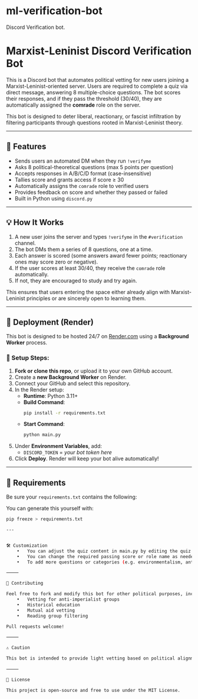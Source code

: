 # ml-verification-bot
Discord Verification bot.

# Marxist-Leninist Discord Verification Bot

This is a Discord bot that automates political vetting for new users joining a Marxist-Leninist-oriented server. Users are required to complete a quiz via direct message, answering 8 multiple-choice questions. The bot scores their responses, and if they pass the threshold (30/40), they are automatically assigned the **comrade** role on the server.

This bot is designed to deter liberal, reactionary, or fascist infiltration by filtering participants through questions rooted in Marxist-Leninist theory.

---

## 🔧 Features

- Sends users an automated DM when they run `!verifyme`
- Asks 8 political-theoretical questions (max 5 points per question)
- Accepts responses in A/B/C/D format (case-insensitive)
- Tallies score and grants access if score ≥ 30
- Automatically assigns the `comrade` role to verified users
- Provides feedback on score and whether they passed or failed
- Built in Python using `discord.py`

---

## 💡 How It Works

1. A new user joins the server and types `!verifyme` in the `#verification` channel.
2. The bot DMs them a series of 8 questions, one at a time.
3. Each answer is scored (some answers award fewer points; reactionary ones may score zero or negative).
4. If the user scores at least 30/40, they receive the `comrade` role automatically.
5. If not, they are encouraged to study and try again.

This ensures that users entering the space either already align with Marxist-Leninist principles or are sincerely open to learning them.

---

## 🚀 Deployment (Render)

This bot is designed to be hosted 24/7 on [Render.com](https://render.com) using a **Background Worker** process.

### 🔄 Setup Steps:

1. **Fork or clone this repo**, or upload it to your own GitHub account.
2. Create a **new Background Worker** on Render.
3. Connect your GitHub and select this repository.
4. In the Render setup:
   - **Runtime**: Python 3.11+
   - **Build Command**:  
     ```bash
     pip install -r requirements.txt
     ```
   - **Start Command**:  
     ```bash
     python main.py
     ```
5. Under **Environment Variables**, add:
   - `DISCORD_TOKEN` = *your bot token here*
6. Click **Deploy**. Render will keep your bot alive automatically!

---

## 📜 Requirements

Be sure your `requirements.txt` contains the following:

You can generate this yourself with:

```bash
pip freeze > requirements.txt

---


🛠️ Customization
	•	You can adjust the quiz content in main.py by editing the quiz = [...] block.
	•	You can change the required passing score or role name as needed.
	•	To add more questions or categories (e.g. environmentalism, anti-colonialism), just add to the list.

⸻

🤝 Contributing

Feel free to fork and modify this bot for other political purposes, including:
	•	Vetting for anti-imperialist groups
	•	Historical education
	•	Mutual aid vetting
	•	Reading group filtering

Pull requests welcome!

⸻

⚠️ Caution

This bot is intended to provide light vetting based on political alignment. It should not be used to police or harass users, nor to gatekeep in bad faith. It is meant to create a safer space for principled organizing.

⸻

📢 License

This project is open-source and free to use under the MIT License.
